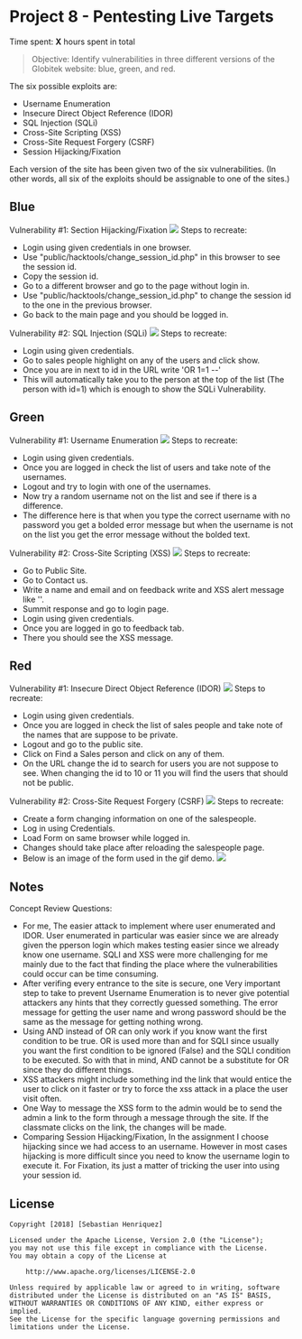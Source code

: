 # Project 8 - Pentesting Live Targets

Time spent: **X** hours spent in total

> Objective: Identify vulnerabilities in three different versions of the Globitek website: blue, green, and red.

The six possible exploits are:
* Username Enumeration
* Insecure Direct Object Reference (IDOR)
* SQL Injection (SQLi)
* Cross-Site Scripting (XSS)
* Cross-Site Request Forgery (CSRF)
* Session Hijacking/Fixation

Each version of the site has been given two of the six vulnerabilities. (In other words, all six of the exploits should be assignable to one of the sites.)

## Blue

Vulnerability #1: Section Hijacking/Fixation
![](BlueVulnerability1.gif)
Steps to recreate:
* Login using given credentials in one browser.
* Use "public/hacktools/change_session_id.php" in this browser to see the session id.
* Copy the session id.
* Go to a different browser and go to the page without login in.
* Use "public/hacktools/change_session_id.php" to change the session id to the one in the previous browser.
* Go back to the main page and you should be logged in.

Vulnerability #2: SQL Injection (SQLi)
![](BlueVulnerability2.gif)
Steps to recreate:
* Login using given credentials.
* Go to sales people highlight on any of the users and click show.
* Once you are in next to id in the URL write 'OR 1=1 --' 
* This will automatically take you to the person at the top of the list (The person with id=1) which is enough to show the
  SQLi Vulnerability.

## Green

Vulnerability #1: Username Enumeration
![](GreenVulnerability1.gif)
Steps to recreate:
* Login using given credentials.
* Once you are logged in check the list of users and take note of the usernames.
* Logout and try to login with one of the usernames.
* Now try a random username not on the list and see if there is a difference.
* The difference here is that when you type the correct username with no password you get a bolded error message but
when the username is not on the list you get the error message without the bolded text.


Vulnerability #2:  Cross-Site Scripting (XSS)
![](GreenVulnerability2.gif)
Steps to recreate:
* Go to Public Site.
* Go to Contact us.
* Write a name and email and on feedback write and XSS alert message like '<script>alert('Sebastian found the XSS!');</script>'.
* Summit response and go to login page.
* Login using given credentials.
* Once you are logged in go to feedback tab.
* There you should see the XSS message.


## Red

Vulnerability #1: Insecure Direct Object Reference (IDOR)
![](RedVulnerability1.gif)
Steps to recreate:
* Login using given credentials.
* Once you are logged in check the list of sales people and take note of the names that are suppose to be private.
* Logout and go to the public site.
* Click on Find a Sales person and click on any of them.
* On the URL change the id to search for users you are not suppose to see. When changing the id to 10 or 11 you will find the users
that should not be public.

Vulnerability #2: Cross-Site Request Forgery (CSRF)
![](RedVulnerability2.gif)
Steps to recreate:
* Create a form changing information on one of the salespeople.
* Log in using Credentials.
* Load Form on same browser while logged in.
* Changes should take place after reloading the salespeople page.
* Below is an image of the form used in the gif demo.
![](ScreenshotofHTMLform.png)
## Notes
Concept Review Questions:
* For me, The easier attack to implement where user enumerated and IDOR. User enumerated in particular was easier since we are already 
given the pperson login which makes testing easier since we already know one username. SQLI and XSS were more challenging for me mainly due to the fact that finding the place where the vulnerabilities could occur can be time consuming.
* After verifing every entrance to the site is secure, one Very important step to take to prevent Username Enumeration is to never give potential attackers any hints that they correctly guessed something. The error message for getting the user name and wrong password should be the same as the message for getting nothing wrong.
* Using AND  instead of OR can only work if you know want the first condition to be true. OR is used more than and for SQLI since usually you want the first condition to be ignored (False) and the SQLI condition to be executed. So with that in mind, AND cannot be a substitute for OR since they do different things.
* XSS attackers might include something ind the link that would entice the user to click on it faster or try to force the xss attack in a place the user visit often. 
* One Way to message the XSS form to the admin would be to send the admin a link to the form through a message through the site. If the classmate clicks on the link, the changes will be made.
* Comparing Session Hijacking/Fixation, In the assignment I choose hijacking since we had access to an username. However in most cases hijacking is more difficult since you need to know the username login to execute it. For Fixation, its just a matter of tricking the user into using your session id.  

## License
    Copyright [2018] [Sebastian Henriquez]

    Licensed under the Apache License, Version 2.0 (the "License");
    you may not use this file except in compliance with the License.
    You may obtain a copy of the License at

        http://www.apache.org/licenses/LICENSE-2.0

    Unless required by applicable law or agreed to in writing, software
    distributed under the License is distributed on an "AS IS" BASIS,
    WITHOUT WARRANTIES OR CONDITIONS OF ANY KIND, either express or implied.
    See the License for the specific language governing permissions and
    limitations under the License.
